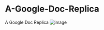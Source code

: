 # A-Google-Doc-Replica
A Google Doc Replica
![image](https://github.com/ahkamboh/Text-Eidter-in-js/assets/123060177/4b347b7c-7c5b-4469-8c83-0cbfe6154a83)
